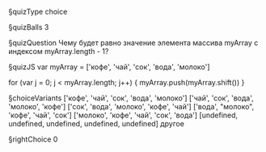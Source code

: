 §quizType
choice

§quizBalls
3

§quizQuestion
Чему будет равно значение элемента массива myArray с индексом  myArray.length - 1?


§quizJS
var myArray = ['кофе', 'чай', 'сок', 'вода', 'молоко']

for (var j = 0; j < myArray.length; j++) {
  myArray.push(myArray.shift())
}



§choiceVariants
['кофе', 'чай', 'сок', 'вода', 'молоко']
['чай', 'сок', 'вода', 'молоко', 'кофе']
['сок', 'вода', 'молоко', 'кофе', 'чай']
['вода', "молоко", 'кофе', 'чай', 'сок']
['молоко', 'кофе', 'чай', 'сок', 'вода']
[undefined, undefined, undefined, undefined, undefined]
другое


§rightChoice
0

